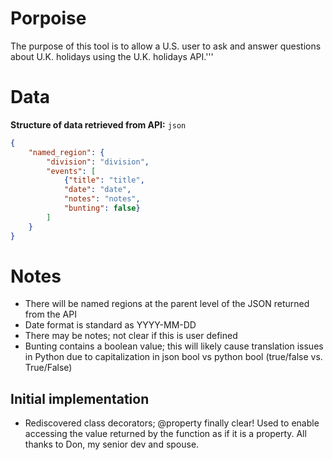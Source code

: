 # Porpoise
The purpose of this tool is to allow a U.S. user to ask and answer questions about U.K. holidays using the U.K. holidays API.'''

# Data

__Structure of data retrieved from API:__ `json`

```json
{
    "named_region": {
        "division": "division",
        "events": [
            {"title": "title",
            "date": "date",
            "notes": "notes",
            "bunting": false}
        ]
    }
}
```

# Notes

* There will be named regions at the parent level of the JSON returned from the API
* Date format is standard as YYYY-MM-DD
* There may be notes; not clear if this is user defined
* Bunting contains a boolean value; this will likely cause translation issues in Python due to capitalization in json bool vs python bool (true/false vs. True/False)

## Initial implementation 

* Rediscovered class decorators; @property finally clear! Used to enable accessing the value returned by the function as if it is a property. All thanks to Don, my senior dev and spouse.